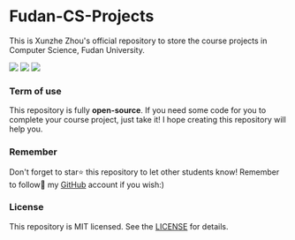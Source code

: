 # Fudan-CS-Projects

This is Xunzhe Zhou's official repository to store the course projects in Computer Science, Fudan University.

![](https://shields.io/github/stars/Zhouxunzhe/Fudan-CS-Projects?style=social)
![](https://shields.io/github/watchers/Zhouxunzhe/Fudan-CS-Projects?style=social )
![](https://shields.io/github/forks/Zhouxunzhe/Fudan-CS-Projects?branch=master&color=green&style=social)

### Term of use

This repository is fully **open-source**. If you need some code for you to complete your course project, just take it! I hope creating this repository will help you.

### Remember

Don't forget to star⭐ this repository to let other students know! Remember to follow🙌 my [GitHub](https://github.com/Zhouxunzhe) account if you wish:)

### License

This repository is MIT licensed. See the [LICENSE](https://github.com/Zhouxunzhe/Fudan-CS-Projects/blob/main/LICENSE) for details.